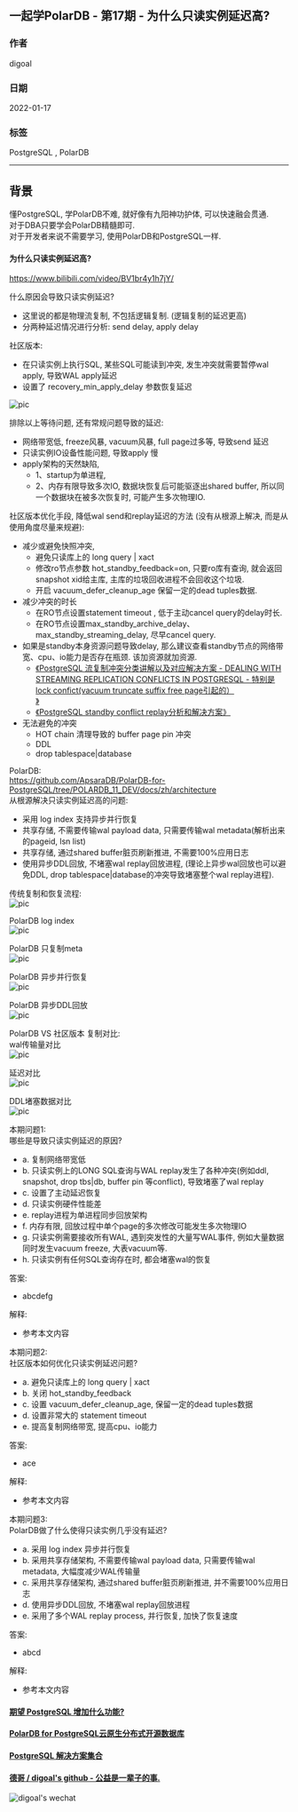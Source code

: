 ## 一起学PolarDB - 第17期 - 为什么只读实例延迟高?  
  
### 作者  
digoal  
  
### 日期  
2022-01-17  
  
### 标签  
PostgreSQL , PolarDB  
  
----  
  
## 背景  
懂PostgreSQL, 学PolarDB不难, 就好像有九阳神功护体, 可以快速融会贯通.  
对于DBA只要学会PolarDB精髓即可.  
对于开发者来说不需要学习, 使用PolarDB和PostgreSQL一样.  
  
#### 为什么只读实例延迟高?  
https://www.bilibili.com/video/BV1br4y1h7jY/   
  
什么原因会导致只读实例延迟?    
- 这里说的都是物理流复制, 不包括逻辑复制. (逻辑复制的延迟更高)    
- 分两种延迟情况进行分析: send delay, apply delay
  
社区版本:   
- 在只读实例上执行SQL, 某些SQL可能读到冲突, 发生冲突就需要暂停wal apply, 导致WAL apply延迟  
- 设置了 recovery_min_apply_delay 参数恢复延迟  
  
![pic](../202005/20200518_01_pic_001.jpg)    
  
排除以上等待问题, 还有常规问题导致的延迟:  
- 网络带宽低, freeze风暴, vacuum风暴, full page过多等, 导致send 延迟    
- 只读实例IO设备性能问题, 导致apply 慢   
- apply架构的天然缺陷,   
    - 1、startup为单进程,   
    - 2、内存有限导致多次IO, 数据块恢复后可能驱逐出shared buffer, 所以同一个数据块在被多次恢复时, 可能产生多次物理IO.    
  
社区版本优化手段, 降低wal send和replay延迟的方法 (没有从根源上解决, 而是从使用角度尽量来规避):    
- 减少或避免快照冲突,   
    - 避免只读库上的 long query | xact     
    - 修改ro节点参数 hot_standby_feedback=on, 只要ro库有查询, 就会返回snapshot xid给主库, 主库的垃圾回收进程不会回收这个垃圾.    
    - 开启 vacuum_defer_cleanup_age 保留一定的dead tuples数据.    
- 减少冲突的时长     
    - 在RO节点设置statement timeout , 低于主动cancel query的delay时长.     
    - 在RO节点设置max_standby_archive_delay、max_standby_streaming_delay, 尽早cancel query.   
- 如果是standby本身资源问题导致delay, 那么建议查看standby节点的网络带宽、cpu、io能力是否存在瓶颈. 该加资源就加资源.    
    - [《PostgreSQL 流复制冲突分类讲解以及对应解决方案 - DEALING WITH STREAMING REPLICATION CONFLICTS IN POSTGRESQL  - 特别是lock confict(vacuum truncate suffix free page引起的）  
》](../202011/20201117_02.md)    
    - [《PostgreSQL standby conflict replay分析和解决方案》](../202005/20200518_01.md)    
- 无法避免的冲突    
    - HOT chain 清理导致的 buffer page pin 冲突   
    - DDL   
    - drop tablespace|database   
  
PolarDB:   
https://github.com/ApsaraDB/PolarDB-for-PostgreSQL/tree/POLARDB_11_DEV/docs/zh/architecture  
从根源解决只读实例延迟高的问题:   
- 采用 log index 支持异步并行恢复    
- 共享存储, 不需要传输wal payload data, 只需要传输wal metadata(解析出来的pageid, lsn list)    
- 共享存储, 通过shared buffer脏页刷新推进, 不需要100%应用日志    
- 使用异步DDL回放, 不堵塞wal replay回放进程, (理论上异步wal回放也可以避免DDL, drop tablespace|database的冲突导致堵塞整个wal replay进程).    
  
传统复制和恢复流程:   
![pic](20220117_01_pic_002.png)    
  
PolarDB  log index  
![pic](20220117_01_pic_001.png)  
  
PolarDB 只复制meta  
![pic](20220117_01_pic_003.png)  
  
PolarDB 异步并行恢复  
![pic](20220117_01_pic_004.png)  
  
PolarDB 异步DDL回放  
![pic](20220117_01_pic_007.png)  
  
PolarDB VS 社区版本 复制对比:  
wal传输量对比  
![pic](20220117_01_pic_005.png)  
  
延迟对比  
![pic](20220117_01_pic_006.png)  
  
DDL堵塞数据对比  
![pic](20220117_01_pic_008.png)  
  
本期问题1:  
哪些是导致只读实例延迟的原因?   
- a. 复制网络带宽低  
- b. 只读实例上的LONG SQL查询与WAL replay发生了各种冲突(例如ddl, snapshot, drop tbs|db, buffer pin 等conflict), 导致堵塞了wal replay  
- c. 设置了主动延迟恢复  
- d. 只读实例硬件性能差  
- e. replay进程为单进程同步回放架构  
- f. 内存有限, 回放过程中单个page的多次修改可能发生多次物理IO  
- g. 只读实例需要接收所有WAL, 遇到突发性的大量写WAL事件, 例如大量数据同时发生vacuum freeze, 大表vacuum等.   
- h. 只读实例有任何SQL查询存在时, 都会堵塞wal的恢复   
  
答案:  
- abcdefg  
  
解释:  
- 参考本文内容  
  
本期问题2:  
社区版本如何优化只读实例延迟问题?  
- a. 避免只读库上的 long query | xact     
- b. 关闭 hot_standby_feedback   
- c. 设置 vacuum_defer_cleanup_age, 保留一定的dead tuples数据  
- d. 设置非常大的 statement timeout    
- e. 提高复制网络带宽, 提高cpu、io能力  
  
答案:  
- ace   
  
解释:  
- 参考本文内容  
  
本期问题3:  
PolarDB做了什么使得只读实例几乎没有延迟?   
- a. 采用 log index 异步并行恢复    
- b. 采用共享存储架构, 不需要传输wal payload data, 只需要传输wal metadata, 大幅度减少WAL传输量    
- c. 采用共享存储架构, 通过shared buffer脏页刷新推进, 并不需要100%应用日志    
- d. 使用异步DDL回放, 不堵塞wal replay回放进程    
- e. 采用了多个WAL replay process, 并行恢复, 加快了恢复速度  
  
答案:  
- abcd  
  
解释:  
- 参考本文内容  
  
  
#### [期望 PostgreSQL 增加什么功能?](https://github.com/digoal/blog/issues/76 "269ac3d1c492e938c0191101c7238216")
  
  
#### [PolarDB for PostgreSQL云原生分布式开源数据库](https://github.com/ApsaraDB/PolarDB-for-PostgreSQL "57258f76c37864c6e6d23383d05714ea")
  
  
#### [PostgreSQL 解决方案集合](https://yq.aliyun.com/topic/118 "40cff096e9ed7122c512b35d8561d9c8")
  
  
#### [德哥 / digoal's github - 公益是一辈子的事.](https://github.com/digoal/blog/blob/master/README.md "22709685feb7cab07d30f30387f0a9ae")
  
  
![digoal's wechat](../pic/digoal_weixin.jpg "f7ad92eeba24523fd47a6e1a0e691b59")
  
